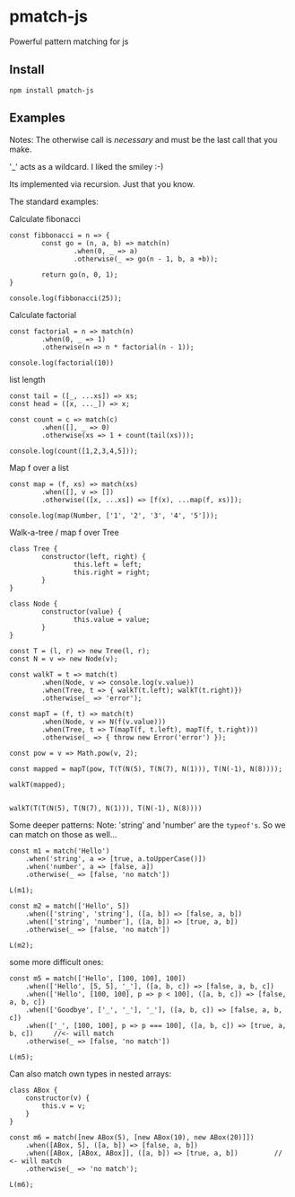 # pmatch-js

Powerful pattern matching for js

## Install 

`npm install pmatch-js`

## Examples

Notes: 
The otherwise call is *necessary* and must be the last call that you make. 

'_' acts as a wildcard. I liked the smiley :-)

Its implemented via recursion. Just that you know.

The standard examples:

Calculate fibonacci
```
const fibbonacci = n => {
        const go = (n, a, b) => match(n)
                .when(0, _ => a)
                .otherwise(_ => go(n - 1, b, a +b));

        return go(n, 0, 1);
}

console.log(fibbonacci(25));
```
Calculate factorial
```
const factorial = n => match(n)
        .when(0, _ => 1)
        .otherwise(n => n * factorial(n - 1));

console.log(factorial(10))
```
list length
```
const tail = ([_, ...xs]) => xs;
const head = ([x, ..._]) => x;

const count = c => match(c)
        .when([], _ => 0)
        .otherwise(xs => 1 + count(tail(xs)));

console.log(count([1,2,3,4,5]));
```
Map f over a list
```
const map = (f, xs) => match(xs)
        .when([], v => [])
        .otherwise(([x, ...xs]) => [f(x), ...map(f, xs)]);

console.log(map(Number, ['1', '2', '3', '4', '5']));
```

Walk-a-tree / map f over Tree
```
class Tree {
        constructor(left, right) {
                this.left = left;
                this.right = right;
        }
}

class Node {
        constructor(value) {
                this.value = value;
        }
}

const T = (l, r) => new Tree(l, r);
const N = v => new Node(v);

const walkT = t => match(t)
        .when(Node, v => console.log(v.value))
        .when(Tree, t => { walkT(t.left); walkT(t.right)})
        .otherwise(_ => 'error');
        
const mapT = (f, t) => match(t)
        .when(Node, v => N(f(v.value)))
        .when(Tree, t => T(mapT(f, t.left), mapT(f, t.right)))
        .otherwise(_ => { throw new Error('error') });

const pow = v => Math.pow(v, 2);

const mapped = mapT(pow, T(T(N(5), T(N(7), N(1))), T(N(-1), N(8))));

walkT(mapped);


walkT(T(T(N(5), T(N(7), N(1))), T(N(-1), N(8))))
```


Some deeper patterns:
Note: 'string' and 'number' are the `typeof's`. So we can match on those as well...
```
const m1 = match('Hello')
	.when('string', a => [true, a.toUpperCase()])
	.when('number', a => [false, a])
	.otherwise(_ => [false, 'no match'])

L(m1);

const m2 = match(['Hello', 5])
	.when(['string', 'string'], ([a, b]) => [false, a, b])
	.when(['string', 'number'], ([a, b]) => [true, a, b])
	.otherwise(_ => [false, 'no match'])

L(m2);
```

some more difficult ones:
```
const m5 = match(['Hello', [100, 100], 100])
	.when(['Hello', [5, 5], '_'], ([a, b, c]) => [false, a, b, c])
	.when(['Hello', [100, 100], p => p < 100], ([a, b, c]) => [false, a, b, c])
	.when(['Goodbye', ['_', '_'], '_'], ([a, b, c]) => [false, a, b, c])
	.when(['_', [100, 100], p => p === 100], ([a, b, c]) => [true, a, b, c])     //<- will match
	.otherwise(_ => [false, 'no match'])

L(m5);
```

Can also match own types in nested arrays:
```
class ABox {
	constructor(v) {
		this.v = v;
	}
}

const m6 = match([new ABox(5), [new ABox(10), new ABox(20)]])
	.when([ABox, 5], ([a, b]) => [false, a, b])
	.when([ABox, [ABox, ABox]], ([a, b]) => [true, a, b])         // <- will match
	.otherwise(_ => 'no match');

L(m6);
```
